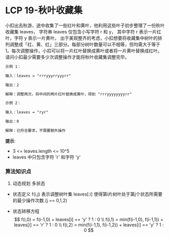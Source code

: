 # LCP 19-秋叶收藏集

小扣出去秋游，途中收集了一些红叶和黄叶，他利用这些叶子初步整理了一份秋叶收藏集 leaves， 字符串 leaves 仅包含小写字符 r 和 y， 其中字符 r 表示一片红叶，字符 y 表示一片黄叶。
出于美观整齐的考虑，小扣想要将收藏集中树叶的排列调整成「红、黄、红」三部分。每部分树叶数量可以不相等，但均需大于等于 1。每次调整操作，小扣可以将一片红叶替换成黄叶或者将一片黄叶替换成红叶。请问小扣最少需要多少次调整操作才能将秋叶收藏集调整完毕。

~~~markdown
示例 1：

输入：leaves = "rrryyyrryyyrr"

输出：2

解释：调整两次，将中间的两片红叶替换成黄叶，得到 "rrryyyyyyyyrr"

示例 2：

输入：leaves = "ryr"

输出：0

解释：已符合要求，不需要额外操作
~~~

**提示**:
- 3 <= leaves.length <= 10^5
- leaves 中只包含字符 'r' 和字符 'y'

### 算法知识点
1. 动态规划 多状态

- 状态定义
f(i,j) 表示调整树叶集 leaves[:i] 使得第i片树叶处于第j个状态所需要的最少操作次数.(j == 0,1,2)

- 状态转移方程
$$
f(i,0) = f(i-1,0) + leaves[i] == 'y' ? 1 : 0 \\
f(i,1) = min(f(i-1,0), f(i-1,1)) + leaves[i] == 'r' ? 1 : 0 \\
f(i,2) = min(f(i-1,1), f(i-1,2)) + leaves[i] == 'y' ? 1 : 0
$$

